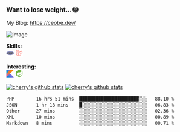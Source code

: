 ### Want to lose weight...😂

My Blog: https://ceobe.dev/

![image](https://github.com/cr-lgl/cr-lgl/blob/master/image.jpeg?raw=true)

**Skills:**  
<code><img height="20" src="https://raw.githubusercontent.com/github/explore/80688e429a7d4ef2fca1e82350fe8e3517d3494d/topics/php/php.png"></code>
<code><img height="20" src="https://raw.githubusercontent.com/github/explore/5c058a388828bb5fde0bcafd4bc867b5bb3f26f3/topics/laravel/laravel.png"></code>

**Interesting:**  
<code><img height="20" src="https://raw.githubusercontent.com/github/explore/80688e429a7d4ef2fca1e82350fe8e3517d3494d/topics/kotlin/kotlin.png"></code>
<code><img height="20" src="https://raw.githubusercontent.com/github/explore/80688e429a7d4ef2fca1e82350fe8e3517d3494d/topics/spring-boot/spring-boot.png"></code>

[![cherry's github stats](https://github-readme-stats.vercel.app/api?username=cr-lgl)](https://github.com/anuraghazra/github-readme-stats)
[![cherry's github stats](https://github-readme-stats.vercel.app/api/top-langs/?username=cr-lgl&layout=compact)](https://github.com/anuraghazra/github-readme-stats)

<!--START_SECTION:waka-->
```text
PHP        16 hrs 51 mins  ██████████████████████░░░   88.10 % 
JSON       1 hr 18 mins    █░░░░░░░░░░░░░░░░░░░░░░░░   06.83 % 
Other      27 mins         ░░░░░░░░░░░░░░░░░░░░░░░░░   02.36 % 
XML        10 mins         ░░░░░░░░░░░░░░░░░░░░░░░░░   00.89 % 
Markdown   8 mins          ░░░░░░░░░░░░░░░░░░░░░░░░░   00.71 %
```
<!--END_SECTION:waka-->
